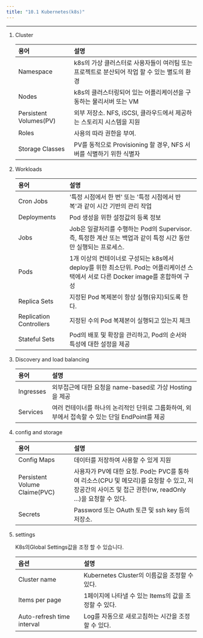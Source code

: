 ```yaml
---
title: "10.1 Kubernetes(k8s)"
---
```


---
1. Cluster

    | 용어 | 설명 |
    | :--- | :--- |
    | Namespace | k8s의 가상 클러스터로 사용자들이 여러팀 또는 프로젝트로 분산되어 작업 할 수 있는 별도의 환경 |
    | Nodes | k8s의 클러스터링되어 있는 어플리케이션을 구동하는 물리서버 또는 VM |
    | Persistent Volumes\(PV\) | 외부 저장소. NFS, iSCSI, 클라우드에서 제공하는 스토리지 시스템을 지원 |
    | Roles | 사용의 따라 권한을 부여. |
    | Storage Classes | PV를 동적으로 Provisioning 할 경우, NFS 서버를 식별하기 위한 식별자 |

2. Workloads

    | 용어 | 설명 |
    | :--- | :--- |
    | Cron Jobs | '특정 시점에서 한 번' 또는 '특정 시점에서 반복'과 같이 시간 기반의 관리 작업 |
    | Deployments | Pod 생성을 위한 설정값의 등록 정보 |
    | Jobs | Job은 일괄처리를 수행하는 Pod의 Supervisor. 즉, 특정한 계산 또는 백업과 같이 특정 시간 동안만 실행되는 프로세스. |
    | Pods | 1개 이상의 컨테이너로 구성되는 k8s에서 deploy를 위한 최소단위. Pod는 어플리케이션 스택에서 서로 다른 Docker image를 혼합하여 구성 |
    | Replica Sets | 지정된 Pod 복제본이 항상 실행\(유지\)되도록 한다. |
    | Replication Controllers | 지정된 수의 Pod 복제본이 실행되고 있는지 체크 |
    | Stateful Sets | Pod의 배포 및 확장을 관리하고, Pod의 순서와 특성에 대한 설정을 제공 |

3. Discovery and load balancing

    | 용어 | 설명 |
    | :--- | :--- |
    | Ingresses | 외부접근에 대한 요청을 name-based로 가상 Hosting을 제공 |
    | Services | 여러 컨테이너를 하나의 논리적인 단위로 그룹화하여, 외부에서 접속할 수 있는 단일 EndPoint를 제공 |

4. config and storage

    | 용어 | 설명 |
    | :--- | :--- |
    | Config Maps | 데이터를 저장하여 사용할 수 있게 지원 |
    | Persistent Volume Claime\(PVC\) | 사용자가 PV에 대한 요청. Pod는 PVC를 통하여 리소스\(CPU 및 메모리\)를 요청할 수 있고, 저장공간의 사이즈 및 접근 권한\(rw, readOnly ...\)을 요청할 수 있다. |
    | Secrets | Password 또는 OAuth 토큰 및 ssh key 등의 저장소. |

5. settings

    K8s의Global Settings값을 조정 할 수 있습니다.
    
    | 옵션 | 설명 |
    | :--- | :--- |
    | Cluster name | Kubernetes Cluster의 이름값을 조정할 수 있다. |
    | Items per page | 1페이지에 나타낼 수 있는 Items의 값을 조정할 수 있다. |
    | Auto-refresh time interval | Log를 자동으로 새로고침하는 시간을 조정할 수 있다. |
